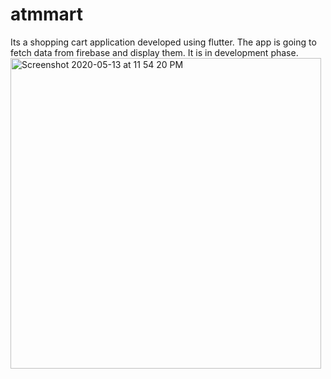 # atmmart

Its a shopping cart application developed using flutter.
The app is going to fetch data from firebase and display them. It is in development phase.
<img width="497" alt="Screenshot 2020-05-13 at 11 54 20 PM" src="https://user-images.githubusercontent.com/43731599/81850865-32d94200-9576-11ea-9a2d-192f52c5252a.png">

